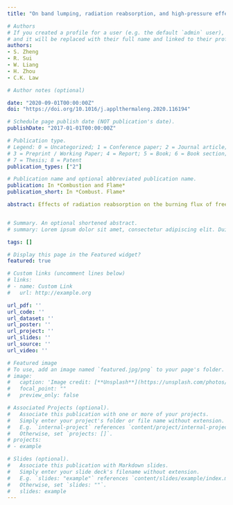 ```yaml
---
title: "On band lumping, radiation reabsorption, and high-pressure effects in laminar flame propagation (Combustion and Flame vol. 221)"

# Authors
# If you created a profile for a user (e.g. the default `admin` user), write the username (folder name) here 
# and it will be replaced with their full name and linked to their profile.
authors:
- S. Zheng
- R. Sui
- W. Liang
- H. Zhou
- C.K. Law

# Author notes (optional)

date: "2020-09-01T00:00:00Z"
doi: "https://doi.org/10.1016/j.applthermaleng.2020.116194"

# Schedule page publish date (NOT publication's date).
publishDate: "2017-01-01T00:00:00Z"

# Publication type.
# Legend: 0 = Uncategorized; 1 = Conference paper; 2 = Journal article;
# 3 = Preprint / Working Paper; 4 = Report; 5 = Book; 6 = Book section;
# 7 = Thesis; 8 = Patent
publication_types: ["2"]

# Publication name and optional abbreviated publication name.
publication: In *Combustion and Flame*
publication_short: In *Combust. Flame*

abstract: Effects of radiation reabsorption on the burning flux of freely propagating laminar premixed flames at atmospheric and elevated pressures were numerically investigated for CH4 /O2 /N2 /CO2 mixtures. Mod- els with SNBCK 9 bands and 7 bands based on the spectral band lumping for H2O, CO2, CO and CH4 were developed to improve the computational efficiency. It is found that the burning flux is promoted by the upstream radiation reabsorption and with increasing CO2 concentration. Furthermore, with increasing pressure, radiation reabsorption first increases and then reduces the burning flux because of the corre- sponding increases of the reabsorption efficiency and the optical thickness, respectively. The blockage of radiation emission from the burnt mixture due to the increased optical thickness is dominant with the addition of the stronger radiative species CO2 at higher pressures. Extensive computation further demon- strates that, compared with the benchmark case of 367 bands, the SNBCK 9 bands lumping retains good accuracy while substantially facilitates the computational efficiency.


# Summary. An optional shortened abstract.
# summary: Lorem ipsum dolor sit amet, consectetur adipiscing elit. Duis posuere tellus ac convallis placerat. Proin tincidunt magna sed ex sollicitudin condimentum.

tags: []

# Display this page in the Featured widget?
featured: true

# Custom links (uncomment lines below)
# links:
# - name: Custom Link
#   url: http://example.org

url_pdf: ''
url_code: ''
url_dataset: ''
url_poster: ''
url_project: ''
url_slides: ''
url_source: ''
url_video: ''

# Featured image
# To use, add an image named `featured.jpg/png` to your page's folder. 
# image:
#   caption: 'Image credit: [**Unsplash**](https://unsplash.com/photos/pLCdAaMFLTE)'
#   focal_point: ""
#   preview_only: false

# Associated Projects (optional).
#   Associate this publication with one or more of your projects.
#   Simply enter your project's folder or file name without extension.
#   E.g. `internal-project` references `content/project/internal-project/index.md`.
#   Otherwise, set `projects: []`.
# projects:
# - example

# Slides (optional).
#   Associate this publication with Markdown slides.
#   Simply enter your slide deck's filename without extension.
#   E.g. `slides: "example"` references `content/slides/example/index.md`.
#   Otherwise, set `slides: ""`.
#   slides: example
---
```


